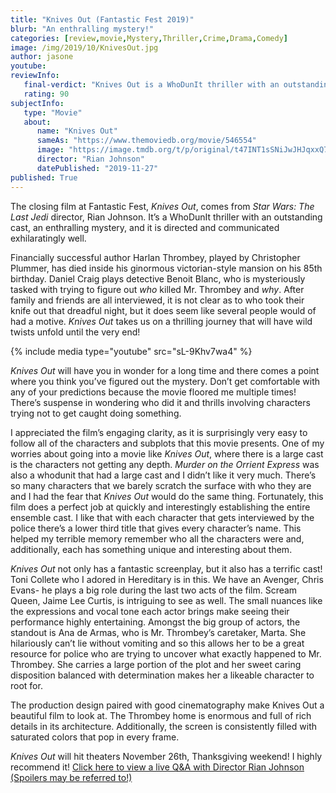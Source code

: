 ```yaml
---
title: "Knives Out (Fantastic Fest 2019)"
blurb: "An enthralling mystery!"
categories: [review,movie,Mystery,Thriller,Crime,Drama,Comedy]
image: /img/2019/10/KnivesOut.jpg
author: jasone
youtube: 
reviewInfo:
   final-verdict: "Knives Out is a WhoDunIt thriller with an outstanding cast, an enthralling mystery, and it is directed/communicated exhilaratingly well. "
   rating: 90
subjectInfo:
   type: "Movie"
   about:
      name: "Knives Out"
      sameAs: "https://www.themoviedb.org/movie/546554"
      image: "https://image.tmdb.org/t/p/original/t47INT1sSNiJwJHJqxxQ7Vt3DE9.jpg"
      director: "Rian Johnson"
      datePublished: "2019-11-27"
published: True
---
```

The closing film at Fantastic Fest, *Knives Out*, comes from *Star Wars: The Last Jedi* director, Rian Johnson. It’s a WhoDunIt thriller with an outstanding cast, an enthralling mystery, and it is directed and communicated exhilaratingly well. 

Financially successful author Harlan Thrombey, played by Christopher Plummer, has died inside  his ginormous victorian-style mansion on his 85th birthday. Daniel Craig plays detective Benoit Blanc, who is mysteriously tasked with trying to figure out *who* killed Mr. Thrombey and *why*. After family and friends are all interviewed, it is not clear as to who took their knife out that dreadful night, but it does seem like several people would of had a motive. *Knives Out* takes us on a thrilling journey that will have wild twists unfold until the very end!

{% include media type="youtube" src="sL-9Khv7wa4" %}

*Knives Out* will have you in wonder for a long time and there comes a point where you think you’ve figured out the mystery. Don’t get comfortable with any of your predictions because the movie floored me multiple times! There’s suspense in wondering who did it and thrills involving characters trying not to get caught doing something.

I appreciated the film’s engaging clarity, as it is surprisingly very easy to follow all of the characters and subplots that this movie presents. One of my worries about going into a movie like *Knives Out*, where there is a large cast is the characters not getting any depth. *Murder on the Orrient Express* was also a whodunit that had a large cast and I didn’t like it very much. There’s so many characters that we barely scratch the surface with who they are and I had the fear that *Knives Out* would do the same thing. Fortunately, this film does a perfect job at quickly and interestingly establishing the entire ensemble cast. I like that with each character that gets interviewed by the police there’s a lower third title that gives every character’s name. This helped my terrible memory remember who all the characters were and, additionally, each has something unique and interesting about them. 

*Knives Out* not only has a fantastic screenplay, but it also has a terrific cast! Toni Collete who I adored in Hereditary is in this. We have an Avenger, Chris Evans- he plays a big role during the last two acts of the film. Scream Queen, Jaime Lee Curtis, is intriguing to see as well. The small nuances like the expressions and vocal tone each actor brings make seeing their performance highly entertaining. Amongst the big group of actors, the standout is Ana de Armas, who is Mr. Thrombey’s caretaker, Marta. She hilariously can’t lie without vomiting and so this allows her to be a great resource for police who are trying to uncover what exactly happened to Mr. Thrombey. She carries a large portion of the plot and her sweet caring disposition balanced with determination makes her a likeable character to root for.

The production design paired with good cinematography make Knives Out a beautiful film to look at. The Thrombey home is enormous and full of rich details in its architecture. Additionally, the screen is consistently filled with saturated colors that pop in every frame.

*Knives Out* will hit theaters November 26th, Thanksgiving weekend! I highly recommend it! <a href="https://youtu.be/FFhWCWvTvwI">Click here to view a live Q&A with Director Rian Johnson (Spoilers may be referred to!)</a>